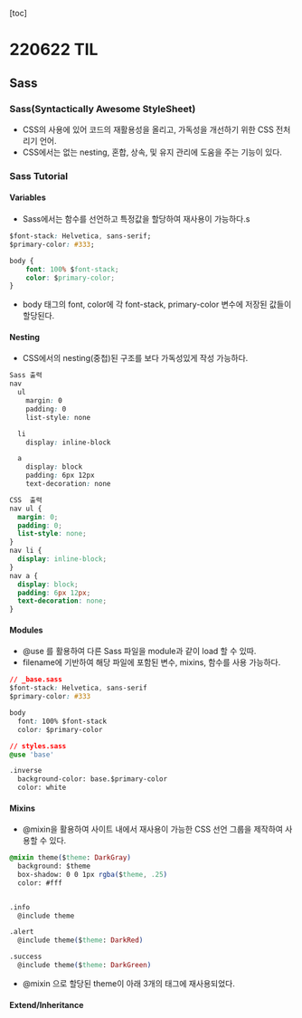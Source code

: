 [toc]
# 220622 TIL
## Sass
### Sass(Syntactically Awesome StyleSheet)

- CSS의 사용에 있어 코드의 재활용성을 올리고, 가독성을 개선하기 위한 CSS 전처리기 언어.
- CSS에서는 없는 nesting, 혼합, 상속, 및 유지 관리에 도움을 주는 기능이 있다.

### Sass Tutorial
#### Variables
- Sass에서는 함수를 선언하고 특정값을 할당하여 재사용이 가능하다.s

```css
$font-stack: Helvetica, sans-serif;
$primary-color: #333;

body {
    font: 100% $font-stack;
    color: $primary-color;
}
```

- body 태그의 font, color에 각 font-stack, primary-color 변수에 저장된 값들이 할당된다.

#### Nesting
- CSS에서의 nesting(중첩)된 구조를 보다 가독성있게 작성 가능하다.

```css
Sass 출력
nav
  ul
    margin: 0
    padding: 0
    list-style: none

  li
    display: inline-block

  a
    display: block
    padding: 6px 12px
    text-decoration: none

CSS  출력
nav ul {
  margin: 0;
  padding: 0;
  list-style: none;
}
nav li {
  display: inline-block;
}
nav a {
  display: block;
  padding: 6px 12px;
  text-decoration: none;
}
```

#### Modules

- @use  를 활용하여 다른 Sass 파일을 module과 같이 load 할 수 있따. 
- filename에 기반하여 해당 파일에 포함된 변수, mixins, 함수를 사용 가능하다.

```css
// _base.sass
$font-stack: Helvetica, sans-serif
$primary-color: #333

body
  font: 100% $font-stack
  color: $primary-color
```

```css
// styles.sass
@use 'base'

.inverse
  background-color: base.$primary-color
  color: white
```

#### Mixins 
- @mixin을 활용하여 사이트 내에서 재사용이 가능한 CSS 선언 그룹을 제작하여 사용할 수 있다. 

```css
@mixin theme($theme: DarkGray)
  background: $theme
  box-shadow: 0 0 1px rgba($theme, .25)
  color: #fff


.info
  @include theme

.alert
  @include theme($theme: DarkRed)

.success
  @include theme($theme: DarkGreen)

```

- @mixin 으로 할당된 theme이 아래 3개의 태그에 재사용되었다.



#### Extend/Inheritance



